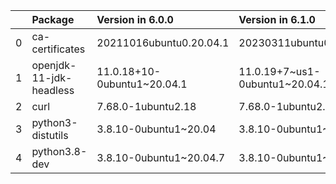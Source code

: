 <!-- markdown-link-check-disable -->

|    | Package                 | Version in 6.0.0            | Version in 6.1.0               | Status   |
|---:|:------------------------|:----------------------------|:-------------------------------|:---------|
|  0 | ca-certificates         | 20211016ubuntu0.20.04.1     | 20230311ubuntu0.20.04.1        | UPDATED  |
|  1 | openjdk-11-jdk-headless | 11.0.18+10-0ubuntu1~20.04.1 | 11.0.19+7~us1-0ubuntu1~20.04.1 | UPDATED  |
|  2 | curl                    | 7.68.0-1ubuntu2.18          | 7.68.0-1ubuntu2.18             |          |
|  3 | python3-distutils       | 3.8.10-0ubuntu1~20.04       | 3.8.10-0ubuntu1~20.04          |          |
|  4 | python3.8-dev           | 3.8.10-0ubuntu1~20.04.7     | 3.8.10-0ubuntu1~20.04.7        |          |